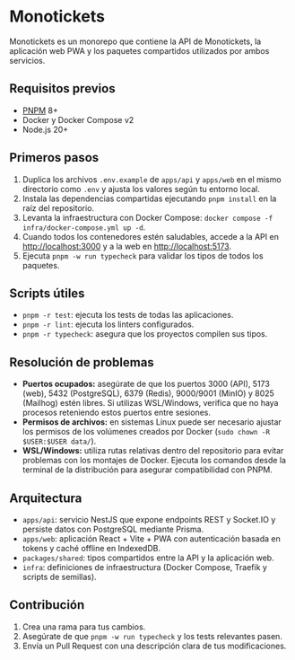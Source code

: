 # Monotickets

Monotickets es un monorepo que contiene la API de Monotickets, la aplicación web PWA y los paquetes compartidos utilizados por ambos servicios.

## Requisitos previos

- [PNPM](https://pnpm.io/) 8+
- Docker y Docker Compose v2
- Node.js 20+

## Primeros pasos

1. Duplica los archivos `.env.example` de `apps/api` y `apps/web` en el mismo directorio como `.env` y ajusta los valores según tu entorno local.
2. Instala las dependencias compartidas ejecutando `pnpm install` en la raíz del repositorio.
3. Levanta la infraestructura con Docker Compose: `docker compose -f infra/docker-compose.yml up -d`.
4. Cuando todos los contenedores estén saludables, accede a la API en [http://localhost:3000](http://localhost:3000) y a la web en [http://localhost:5173](http://localhost:5173).
5. Ejecuta `pnpm -w run typecheck` para validar los tipos de todos los paquetes.

## Scripts útiles

- `pnpm -r test`: ejecuta los tests de todas las aplicaciones.
- `pnpm -r lint`: ejecuta los linters configurados.
- `pnpm -r typecheck`: asegura que los proyectos compilen sus tipos.

## Resolución de problemas

- **Puertos ocupados:** asegúrate de que los puertos 3000 (API), 5173 (web), 5432 (PostgreSQL), 6379 (Redis), 9000/9001 (MinIO) y 8025 (Mailhog) estén libres. Si utilizas WSL/Windows, verifica que no haya procesos reteniendo estos puertos entre sesiones.
- **Permisos de archivos:** en sistemas Linux puede ser necesario ajustar los permisos de los volúmenes creados por Docker (`sudo chown -R $USER:$USER data/`).
- **WSL/Windows:** utiliza rutas relativas dentro del repositorio para evitar problemas con los montajes de Docker. Ejecuta los comandos desde la terminal de la distribución para asegurar compatibilidad con PNPM.

## Arquitectura

- `apps/api`: servicio NestJS que expone endpoints REST y Socket.IO y persiste datos con PostgreSQL mediante Prisma.
- `apps/web`: aplicación React + Vite + PWA con autenticación basada en tokens y caché offline en IndexedDB.
- `packages/shared`: tipos compartidos entre la API y la aplicación web.
- `infra`: definiciones de infraestructura (Docker Compose, Traefik y scripts de semillas).

## Contribución

1. Crea una rama para tus cambios.
2. Asegúrate de que `pnpm -w run typecheck` y los tests relevantes pasen.
3. Envía un Pull Request con una descripción clara de tus modificaciones.
